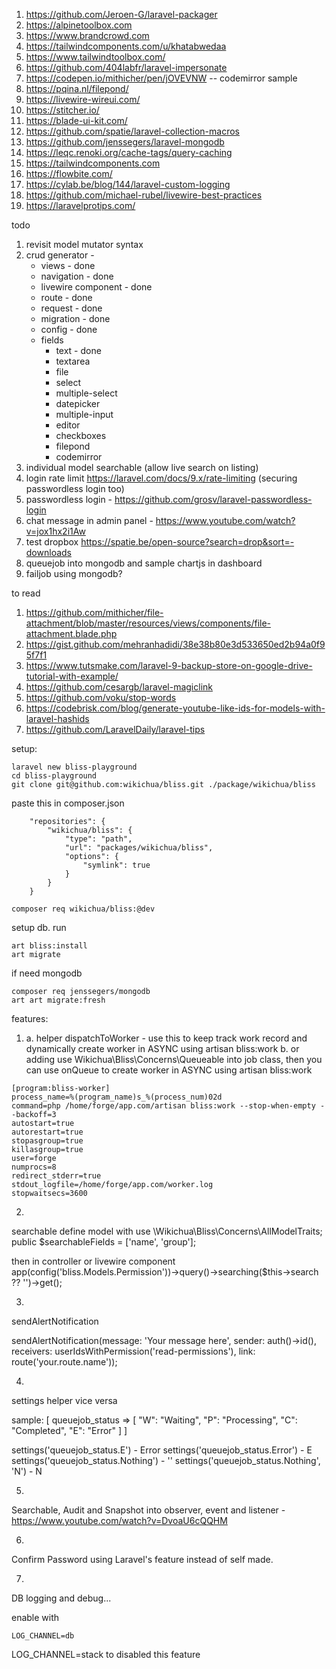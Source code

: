 1. https://github.com/Jeroen-G/laravel-packager
1. https://alpinetoolbox.com
1. https://www.brandcrowd.com
1. https://tailwindcomponents.com/u/khatabwedaa
1. https://www.tailwindtoolbox.com/
1. https://github.com/404labfr/laravel-impersonate
1. https://codepen.io/mithicher/pen/jOVEVNW -- codemirror sample
1. https://pqina.nl/filepond/
1. https://livewire-wireui.com/
1. https://stitcher.io/
1. https://blade-ui-kit.com/
1. https://github.com/spatie/laravel-collection-macros
1. https://github.com/jenssegers/laravel-mongodb
1. https://leqc.renoki.org/cache-tags/query-caching
1. https://tailwindcomponents.com
1. https://flowbite.com/
1. https://cylab.be/blog/144/laravel-custom-logging
1. https://github.com/michael-rubel/livewire-best-practices
1. https://laravelprotips.com/

todo
1. revisit model mutator syntax
1. crud generator -
    - views - done
    - navigation - done
    - livewire component - done
    - route - done
    - request - done
    - migration - done
    - config - done
    - fields
        - text - done
        - textarea
        - file
        - select
        - multiple-select
        - datepicker
        - multiple-input
        - editor
        - checkboxes
        - filepond
        - codemirror
1. individual model searchable (allow live search on listing)
1. login rate limit https://laravel.com/docs/9.x/rate-limiting (securing passwordless login too)
1. passwordless login - https://github.com/grosv/laravel-passwordless-login
1. chat message in admin panel - https://www.youtube.com/watch?v=jox1hx2i1Aw
1. test dropbox https://spatie.be/open-source?search=drop&sort=-downloads
1. queuejob into mongodb and sample chartjs in dashboard
1. failjob using mongodb?

to read
1. https://github.com/mithicher/file-attachment/blob/master/resources/views/components/file-attachment.blade.php
1. https://gist.github.com/mehranhadidi/38e38b80e3d533650ed2b94a0f95f7f1
1. https://www.tutsmake.com/laravel-9-backup-store-on-google-drive-tutorial-with-example/
1. https://github.com/cesargb/laravel-magiclink
1. https://github.com/voku/stop-words
1. https://codebrisk.com/blog/generate-youtube-like-ids-for-models-with-laravel-hashids
1. https://github.com/LaravelDaily/laravel-tips

setup:

```
laravel new bliss-playground
cd bliss-playground
git clone git@github.com:wikichua/bliss.git ./package/wikichua/bliss
```

paste this in composer.json

```
    "repositories": {
        "wikichua/bliss": {
            "type": "path",
            "url": "packages/wikichua/bliss",
            "options": {
                "symlink": true
            }
        }
    }
```

```
composer req wikichua/bliss:@dev
```

setup db. run

```
art bliss:install
art migrate
```

if need mongodb

```
composer req jenssegers/mongodb
art art migrate:fresh
```

features:

1.
    a. helper dispatchToWorker - use this to keep track work record and dynamically create worker in ASYNC using artisan bliss:work
    b. or adding use Wikichua\Bliss\Concerns\Queueable into job class, then you can use onQueue to create worker in ASYNC using artisan bliss:work

```
[program:bliss-worker]
process_name=%(program_name)s_%(process_num)02d
command=php /home/forge/app.com/artisan bliss:work --stop-when-empty --backoff=3
autostart=true
autorestart=true
stopasgroup=true
killasgroup=true
user=forge
numprocs=8
redirect_stderr=true
stdout_logfile=/home/forge/app.com/worker.log
stopwaitsecs=3600
```

2.
searchable
define model with
use \Wikichua\Bliss\Concerns\AllModelTraits;
public $searchableFields = ['name', 'group'];

then in controller or livewire component
app(config('bliss.Models.Permission'))->query()->searching($this->search ?? '')->get();

3.
sendAlertNotification

sendAlertNotification(message: 'Your message here', sender: auth()->id(), receivers: userIdsWithPermission('read-permissions'), link: route('your.route.name'));

4.
settings helper vice versa

sample:
[
    queuejob_status => [
        "W": "Waiting",
        "P": "Processing",
        "C": "Completed",
        "E": "Error"
    ]
]

settings('queuejob_status.E') - Error
settings('queuejob_status.Error') - E
settings('queuejob_status.Nothing') - ''
settings('queuejob_status.Nothing', 'N') - N

5.
Searchable, Audit and Snapshot into observer, event and listener - https://www.youtube.com/watch?v=DvoaU6cQQHM

6.
Confirm Password using Laravel's feature instead of self made.

7.
DB logging and debug...

enable with

```
LOG_CHANNEL=db
```

LOG_CHANNEL=stack to disabled this feature
